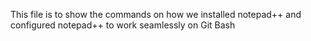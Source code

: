 This file is to show the commands on how we installed notepad++ and configured notepad++ to work seamlessly on Git Bash